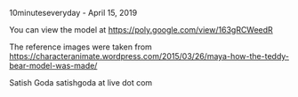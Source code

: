 10minuteseveryday - April 15, 2019

You can view the model at https://poly.google.com/view/163gRCWeedR

The reference images were taken from https://characteranimate.wordpress.com/2015/03/26/maya-how-the-teddy-bear-model-was-made/

Satish Goda
satishgoda at live dot com
